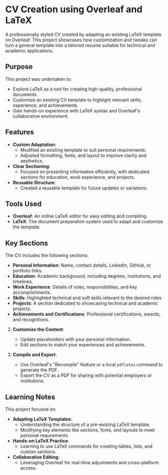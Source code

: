 # CV Creation using Overleaf and LaTeX

A professionally styled CV created by adapting an existing LaTeX template on Overleaf. This project showcases how customization and tweaks can turn a general template into a tailored resume suitable for technical and academic applications.

## Purpose

This project was undertaken to:
- Explore LaTeX as a tool for creating high-quality, professional documents.
- Customize an existing CV template to highlight relevant skills, experience, and achievements.
- Gain hands-on experience with LaTeX syntax and Overleaf's collaborative environment.

## Features

- **Custom Adaptation**:
  - Modified an existing template to suit personal requirements.
  - Adjusted formatting, fonts, and layout to improve clarity and aesthetics.
- **Clear Sectioning**:
  - Focused on presenting information efficiently, with dedicated sections for education, work experience, and projects.
- **Reusable Structure**:
  - Created a reusable template for future updates or variations.

## Tools Used

- **Overleaf**: An online LaTeX editor for easy editing and compiling.
- **LaTeX**: The document preparation system used to adapt and customize the template.

## Key Sections

The CV includes the following sections:
- **Personal Information**: Name, contact details, LinkedIn, GitHub, or portfolio links.
- **Education**: Academic background, including degrees, institutions, and timelines.
- **Work Experience**: Details of roles, responsibilities, and key accomplishments.
- **Skills**: Highlighted technical and soft skills relevant to the desired roles.
- **Projects**: A section dedicated to showcasing technical and academic projects.
- **Achievements and Certifications**: Professional certifications, awards, and recognitions.


2. **Customize the Content**:
   - Update placeholders with your personal information.
   - Edit sections to match your experiences and achievements.

3. **Compile and Export**:
   - Use Overleaf's "Recompile" feature or a local `pdflatex` command to generate the PDF.
   - Export the CV as a PDF for sharing with potential employers or institutions.

## Learning Notes

This project focused on:
- **Adapting LaTeX Templates**:
  - Understanding the structure of a pre-existing LaTeX template.
  - Modifying key elements like sections, fonts, and layouts to meet personal requirements.
- **Hands-on LaTeX Practice**:
  - Learning to use LaTeX commands for creating tables, lists, and custom sections.
- **Collaborative Editing**:
  - Leveraging Overleaf for real-time adjustments and cross-platform access.

